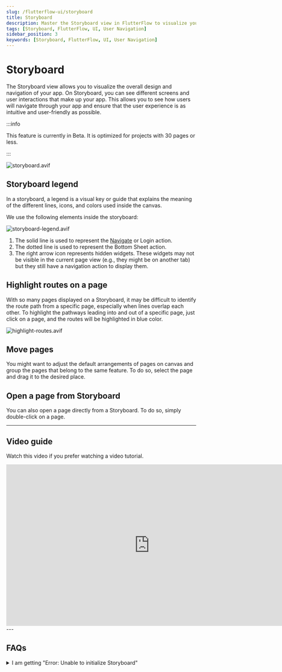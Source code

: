 ```yaml
---
slug: /flutterflow-ui/storyboard
title: Storyboard
description: Master the Storyboard view in FlutterFlow to visualize your app’s design and user navigation. The Storyboard allows you to see screens and interactions, ensuring a seamless user experience.
tags: [Storyboard, FlutterFlow, UI, User Navigation]
sidebar_position: 3
keywords: [Storyboard, FlutterFlow, UI, User Navigation]
---
```


# Storyboard

The Storyboard view allows you to visualize the overall design and navigation of your app. On Storyboard, you can see different screens and user interactions that make up your app. This allows you to see how users will navigate through your app and ensure that the user experience is as intuitive and user-friendly as possible.

:::info

This feature is currently in Beta. It is optimized for projects with 30 pages or less.

:::

![storyboard.avif](imgs/storyboard.avif)

## Storyboard legend

In a storyboard, a legend is a visual key or guide that explains the meaning of the different lines, icons, and colors used inside the canvas.

We use the following elements inside the storyboard:

![storyboard-legend.avif](imgs/storyboard-legend.avif)

1. The solid line is used to represent the [Navigate](../../ff-concepts/navigation-routing/page-navigation.md#navigate-to-action) or Login action.
2. The dotted line is used to represent the Bottom Sheet action.
3. The right arrow icon represents hidden widgets. These widgets may not be visible in the current page view (e.g., they might be on another tab) but they still have a navigation action to display them.

## Highlight routes on a page

With so many pages displayed on a Storyboard, it may be difficult to identify the route path from a specific page, especially when lines overlap each other. To highlight the pathways leading into and out of a specific page, just click on a page, and the routes will be highlighted in blue color.

![highlight-routes.avif](imgs/highlight-routes.avif)

## Move pages

You might want to adjust the default arrangements of pages on canvas and group the pages that belong to the same feature. To do so, select the page and drag it to the desired place.

## Open a page from Storyboard

You can also open a page directly from a Storyboard. To do so, simply double-click on a page.

---

## Video guide

Watch this video if you prefer watching a video tutorial.
<div class="video-container"><iframe width="760" height="428" src="https://www.youtube.com/embed/ukBii81pwm4" title="Navigating Pages &amp; Storyboard | FlutterFlow University" frameborder="0" allow="accelerometer; autoplay; clipboard-write; encrypted-media; gyroscope; picture-in-picture; web-share" referrerpolicy="strict-origin-when-cross-origin" allowfullscreen></iframe></div>
---

## FAQs

<details>
<summary>I am getting "Error: Unable to initialize Storyboard"</summary>
<p>This error typically occurs because the initial page has not been set. To resolve this, please set the initial page in the [App Details](../../resources/projects/settings/general-settings.md#app-details) settings of your project.</p>
</details>
